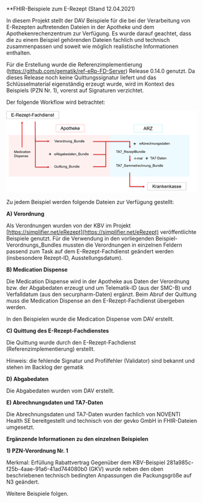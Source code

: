**FHIR-Beispiele zum E-Rezept (Stand 12.04.2021)

In diesem Projekt stellt der DAV Beispiele für die bei der Verarbeitung von E-Rezepten auftretenden Dateien in der Apotheke und dem Apothekenrechenzentrum zur Verfügung. Es wurde darauf geachtet, dass die zu einem Beispiel gehörenden Dateien fachlich und technisch zusammenpassen und soweit wie möglich realistische Informationen enthalten.

Für die Erstellung wurde die Referenzimplementierung (https://github.com/gematik/ref-eRp-FD-Server) Release 0.14.0 genutzt.
Da dieses Release noch keine Quittungssignatur liefert und das Schlüsselmaterial eigenständig erzeugt wurde, wird im Kontext des Beispiels (PZN Nr. 1), vorerst auf Signaturen verzichtet.

Der folgende Workflow wird betrachtet:

![workflow.png](workflow.png)

Zu jedem Beispiel werden folgende Dateien zur Verfügung gestellt:

**A) Verordnung**

Als Verordnungen wurden von der KBV im Projekt [https://simplifier.net/eRezept](https://simplifier.net/eRezept) veröffentlichte Beispiele genutzt. Für die Verwendung in den vorliegenden Beispiel-Verordnungs\_Bundles mussten die Verordnungen in einzelnen Feldern passend zum Task auf dem E-Rezept-Fachdienst geändert werden (insbesondere Rezept-ID, Ausstellungsdatum). 

**B) Medication Dispense**

Die Medication Dispense wird in der Apotheke aus Daten der Verordnung bzw. der Abgabedaten erzeugt und um Telematik-ID (aus der SMC-B) und Verfalldatum (aus den securpharm-Daten) ergänzt. Beim Abruf der Quittung muss die Medication Dispense an den E-Rezept-Fachdienst übergeben werden.

In den Beispielen wurde die Medication Dispense vom DAV erstellt.

**C) Quittung des E-Rezept-Fachdienstes**

Die Quittung wurde durch den E-Rezept-Fachdienst (Referenzimplementierung) erstellt.

Hinweis: die fehlende Signatur und Profilfehler (Validator) sind bekannt und stehen im Backlog der gematik

**D) Abgabedaten**

Die Abgabedaten wurden vom DAV erstellt.

**E) Abrechnungsdaten und TA7-Daten**

Die Abrechnungsdaten und TA7-Daten wurden fachlich von NOVENTI Health SE bereitgestellt und technisch von der gevko GmbH in FHIR-Dateien umgesetzt.

**Ergänzende Informationen zu den einzelnen Beispielen**

**1) PZN-Verordnung Nr. 1**

Merkmal: Erfüllung Rabattvertrag
Gegenüber dem KBV-Beispiel 281a985c-f25b-4aae-91a6-41ad744080b0 (GKV) wurde neben den oben beschriebenen technisch bedingten Anpassungen die Packungsgröße auf N3 geändert.

Weitere Beispiele folgen.


